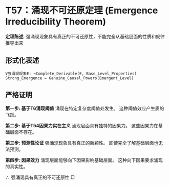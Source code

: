 # T57：涌现不可还原定理 (Emergence Irreducibility Theorem)

**定理陈述**: 强涌现现象具有真正的不可还原性，不能完全从基础层面的性质和规律推导出来

## 形式化表述
```
∀强涌现现象E: ¬Complete_Derivable(E, Base_Level_Properties)
Strong_Emergence = Genuine_Causal_Powers(Emergent_Level)
```

## 严格证明

**第一步: 基于T6涌现阈值**
涌现在特定复杂度阈值处发生。
这种阈值效应产生质的飞跃。

**第二步: 基于T54因果力实在主义**
涌现层面具有独特的因果力。
这些因果力在基础层面不存在。

**第三步: 预测性论证**
强涌现现象具有真正的新颖性。
即使完全了解基础层面也无法预测。

**第四步: 因果效力**
涌现层面能够向下因果影响基础层面。
这种向下因果要求涌现的真实性。

∴ 强涌现具有真正的不可还原性 □